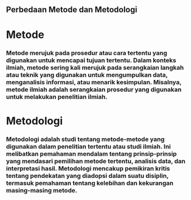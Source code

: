 # <h2>Perbedaan Metode dan Metodologi <h2/>

# Metode 
<h3>Metode merujuk pada prosedur atau cara tertentu yang digunakan untuk mencapai tujuan tertentu. Dalam konteks ilmiah, metode sering kali merujuk pada serangkaian langkah atau teknik yang digunakan untuk mengumpulkan data, menganalisis informasi, atau menarik kesimpulan. Misalnya, metode ilmiah adalah serangkaian prosedur yang digunakan untuk melakukan penelitian ilmiah.<h3/>

# Metodologi
<h3>Metodologi adalah studi tentang metode-metode yang digunakan dalam penelitian tertentu atau studi ilmiah. Ini melibatkan pemahaman mendalam tentang prinsip-prinsip yang mendasari pemilihan metode tertentu, analisis data, dan interpretasi hasil. Metodologi mencakup pemikiran kritis tentang pendekatan yang diadopsi dalam suatu disiplin, termasuk pemahaman tentang kelebihan dan kekurangan masing-masing metode.<h3/>
